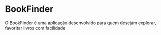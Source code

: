 # BookFinder
O BookFinder é uma aplicação desenvolvido para quem desejam explorar, favoritar livros com facilidade
